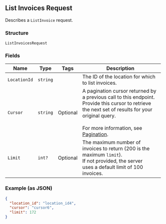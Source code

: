 ## List Invoices Request

Describes a `ListInvoice` request.

### Structure

`ListInvoicesRequest`

### Fields

| Name | Type | Tags | Description |
|  --- | --- | --- | --- |
| `LocationId` | `string` |  | The ID of the location for which to list invoices. |
| `Cursor` | `string` | Optional | A pagination cursor returned by a previous call to this endpoint. <br>Provide this cursor to retrieve the next set of results for your original query.<br><br>For more information, see [Pagination](https://developer.squareup.com/docs/docs/working-with-apis/pagination). |
| `Limit` | `int?` | Optional | The maximum number of invoices to return (200 is the maximum `limit`). <br>If not provided, the server <br>uses a default limit of 100 invoices. |

### Example (as JSON)

```json
{
  "location_id": "location_id4",
  "cursor": "cursor6",
  "limit": 172
}
```

